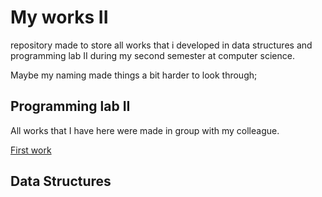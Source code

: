# My works II

repository made to store all works that i developed in data structures and programming lab II during my second semester at computer science.

Maybe my naming made things a bit harder to look through;

## Programming lab II

All works that I have here were made in group with my colleague.

<a href="">First work</a>

## Data Structures